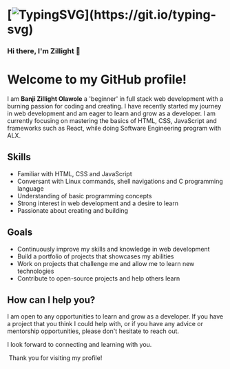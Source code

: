 # [![TypingSVG](https://readme-typing-svg.demolab.com?lines=Hey!+You+Are+Welcome+To+My+World;My+Name+Is+Zillight;)](https://git.io/typing-svg)

### Hi there, I'm Zillight 👋

<!--
**Zillight/Zillight** is a ✨ _special_ ✨ repository because its `README.md` (this file) appears on your GitHub profile.

Here are some ideas to get you started:

- 🔭 I’m currently working on ...
- 🌱 I’m currently learning ...
- 👯 I’m looking to collaborate on ...
- 🤔 I’m looking for help with ...
- 💬 Ask me about ...
- 📫 How to reach me: ...
- 😄 Pronouns: ...
- ⚡ Fun fact: ...
-->

# Welcome to my GitHub profile!

I am <b>Banji Zillight Olawole</b> a 'beginner' in full stack web development with a burning passion for coding and creating. I have recently started my journey in web development and am eager to learn and grow as a developer. I am currently focusing on mastering the basics of HTML, CSS, JavaScript and frameworks such as React, while doing Software Engineering program with ALX.

## Skills

- Familiar with HTML, CSS and JavaScript
- Conversant with Linux commands, shell navigations and C programming language
- Understanding of basic programming concepts
- Strong interest in web development and a desire to learn
- Passionate about creating and building

## Goals

- Continuously improve my skills and knowledge in web development
- Build a portfolio of projects that showcases my abilities
- Work on projects that challenge me and allow me to learn new technologies
- Contribute to open-source projects and help others learn

## How can I help you?

I am open to any opportunities to learn and grow as a developer. If you have a project that you think I could help with, or if you have any advice or mentorship opportunities, please don't hesitate to reach out.

I look forward to connecting and learning with you.

<a href=""><img src="../img" alt=""></a>
Thank you for visiting my profile!
